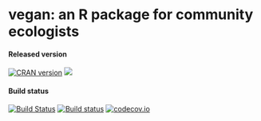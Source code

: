 # vegan: an R package for community ecologists

#### Released version
[![CRAN version](http://www.r-pkg.org/badges/version/vegan)](http://cran.rstudio.com/web/packages/vegan/index.html) [![](http://cranlogs.r-pkg.org/badges/grand-total/vegan)](http://cran.rstudio.com/web/packages/vegan/index.html)

#### Build status
[![Build Status](https://travis-ci.org/vegandevs/vegan.svg?branch=master)](https://travis-ci.org/vegandevs/vegan)  [![Build status](https://ci.appveyor.com/api/projects/status/hc8dbxrim2nj3c1i/branch/master)](https://ci.appveyor.com/project/vegandevs/vegan/branch/master) [![codecov.io](https://codecov.io/github/vegandevs/vegan/coverage.svg?branch=master)](https://codecov.io/github/vegandevs/vegan?branch=master)

